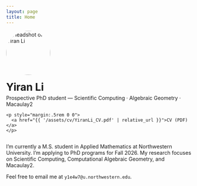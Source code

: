 ```yaml
---
layout: page
title: Home
---
```


<div style="display:flex;align-items:center;gap:1rem;flex-wrap:wrap">
  <img src="{{ '/assets/img/headshot.jpg' | relative_url }}"
       alt="Headshot of Yiran Li" width="120" height="120"
       style="border-radius:50%;object-fit:cover">

  <div>
    <h1 style="margin:0">Yiran Li</h1>
    <p style="margin:.25rem 0 0">
      Prospective PhD student — Scientific Computing · Algebraic Geometry · Macaulay2
    </p>

    <p style="margin:.5rem 0 0">
      <a href="{{ '/assets/cv/YiranLi_CV.pdf' | relative_url }}">CV (PDF)</a>
    </p>
  </div>
</div>

I’m currently a M.S. student in Applied Mathematics at Northwestern University. I’m applying to PhD programs for Fall 2026.
My research focuses on Scientific Computing, Computational Algebraic Geometry, and Macaulay2.

Feel free to email me at `y1e4w7@u.northwestern.edu`.
